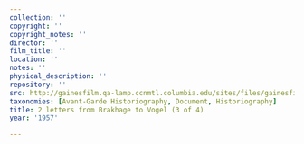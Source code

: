 ```yaml
---
collection: ''
copyright: ''
copyright_notes: ''
director: ''
film_title: ''
location: ''
notes: ''
physical_description: ''
repository: ''
src: http://gainesfilm.qa-lamp.ccnmtl.columbia.edu/sites/files/gainesfilm/images/vogel-brakhage_letters3.jpg
taxonomies: [Avant-Garde Historiography, Document, Historiography]
title: 2 letters from Brakhage to Vogel (3 of 4)
year: '1957'

---
```

